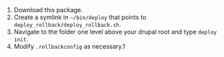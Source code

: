 1. Download this package.
1. Create a symlink in `~/bin/deploy` that points to `deploy_rollback/deploy_rollback.sh`.
1. Navigate to the folder one level above your drupal root and type `deploy init`.
1. Modify `.rollbackconfig` as necessary.1
